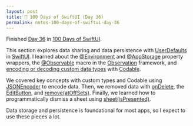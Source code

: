 ```yaml
---
layout: post
title: 📔 100 Days of SwiftUI (Day 36)
permalink: notes-100-days-of-swiftui-day-36
---
```


Finished [Day 36](https://www.hackingwithswift.com/100/swiftui/36) in [100 Days of SwiftUI](https://www.hackingwithswift.com/100/swiftui).

This section explores data sharing and data persistence with [UserDefaults](https://developer.apple.com/documentation/foundation/userdefaults) in [SwiftUI](https://developer.apple.com/documentation/swiftui). I learned about the  [@Environment](https://developer.apple.com/documentation/swiftui/environment) and  [@AppStorage](https://developer.apple.com/documentation/swiftui/appstorage) property wrappers, the [@Observable](https://developer.apple.com/documentation/observation/observable()) macro in the [Observation](https://developer.apple.com/documentation/observation) framework, and [encoding or decoding custom data types](https://developer.apple.com/documentation/foundation/archives_and_serialization/encoding_and_decoding_custom_types) with [Codable](https://developer.apple.com/documentation/swift/codable).

We covered key concepts with custom types and Codable using [JSONEncoder](https://developer.apple.com/documentation/foundation/jsonencoder) to encode data. Then, we removed data with  [onDelete](https://developer.apple.com/documentation/swiftui/dynamicviewcontent/ondelete(perform:)), the  [EditButton](https://developer.apple.com/documentation/swiftui/editbutton), and [remove(atOffSets)](https://developer.apple.com/documentation/swift/rangereplaceablecollection/remove(atoffsets:)). Finally, we learned how to programmatically dismiss a sheet using [sheet(isPresented)](https://developer.apple.com/documentation/swiftui/view/sheet(ispresented:ondismiss:content:)).

Data storage and persistence is foundational for most apps, so I expect to use these pieces a lot.

